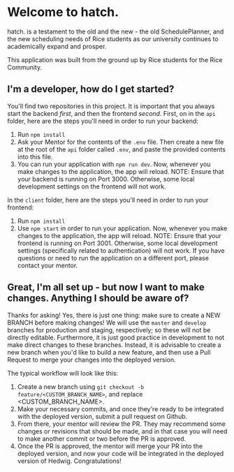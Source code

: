 # Welcome to hatch.
hatch. is a testament to the old and the new - the old SchedulePlanner, and the new scheduling needs of Rice students as our university continues to academically expand and prosper.

This application was built from the ground up by Rice students for the Rice Community.

## I'm a developer, how do I get started?
You'll find two repositories in this project. It is important that you always start the backend *first*, and then the frontend *second*.
First, on in the `api` folder, here are the steps you'll need in order to run your backend:
1. Run `npm install`
2. Ask your Mentor for the contents of the `.env` file. Then create a new file at the root of the `api` folder called `.env`, and paste the provided contents into this file.
3. You can run your application with `npm run dev`. Now, whenever you make changes to the application, the app will reload.
NOTE: Ensure that your backend is running on Port 3000. Otherwise, some local development settings on the frontend will not work.

In the `client` folder, here are the steps you'll need in order to run your frontend:
1. Run `npm install`
2. Use `npm start` in order to run your application. Now, whenever you make changes to the application, the app will reload.
NOTE: Ensure that your frontend is running on Port 3001. Otherwise, some local development settings (specifically related to authentication) will not work. If you have questions or need to run the application on a different port, please contact your mentor.

## Great, I'm all set up - but now I want to make changes. Anything I should be aware of?
Thanks for asking! Yes, there is just one thing: make sure to create a NEW BRANCH before making changes! We will use the `master` and `develop` branches for production and staging, respectively; so these will not be directly editable. Furthermore, it is just good practice in development to not make direct changes to these branches. Instead, it is advisable to create a new branch when you'd like to build a new feature, and then use a Pull Request to merge your changes into the deployed version.

The typical workflow will look like this:
1. Create a new branch using `git checkout -b feature/<CUSTOM_BRANCH_NAME>`, and replace <CUSTOM_BRANCH_NAME>.
2. Make your necessary commits, and once they're ready to be integrated with the deployed version, submit a pull request on Github.
3. From there, your mentor will review the PR. They may recommend some changes or revisions that should be made, and in that case you will need to make another commit or two before the PR is approved. 
4. Once the PR is approved, the mentor will merge your PR into the deployed version, and now your code will be integrated in the deployed version of Hedwig. Congratulations!
